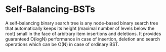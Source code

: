 # Self-Balancing-BSTs
A self-balancing binary search tree is any node-based binary search tree that automatically keeps its height (maximal number of levels below the root) small in the face of arbitrary item insertions and deletions. It provides guaranteed O(logN) performance in case of insertion, deletion and search operations which can be O(N) in case of ordinary BST.
